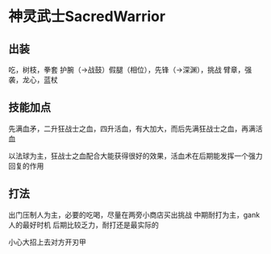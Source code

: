 # 神灵武士SacredWarrior

## 出装
吃，树枝，拳套
护腕（->战鼓）假腿（相位），先锋（->深渊），挑战
臂章，强袭，龙心，蓝杖

## 技能加点
先满血矛，二升狂战士之血，四升活血，有大加大，而后先满狂战士之血，再满活血

以法球为主，狂战士之血配合大能获得很好的效果，活血术在后期能发挥一个强力回复的作用

## 打法
出门压制人为主，必要的吃喝，尽量在两旁小商店买出挑战
中期耐打为主，gank人的最好时机
后期比较乏力，耐打还是最实际的

小心大招上去对方开刃甲